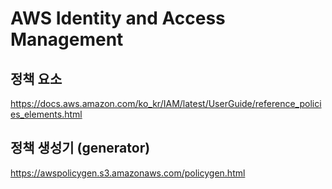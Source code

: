 # AWS Identity and Access Management

## 정책 요소

<https://docs.aws.amazon.com/ko_kr/IAM/latest/UserGuide/reference_policies_elements.html>

## 정책 생성기 (generator)

<https://awspolicygen.s3.amazonaws.com/policygen.html>
